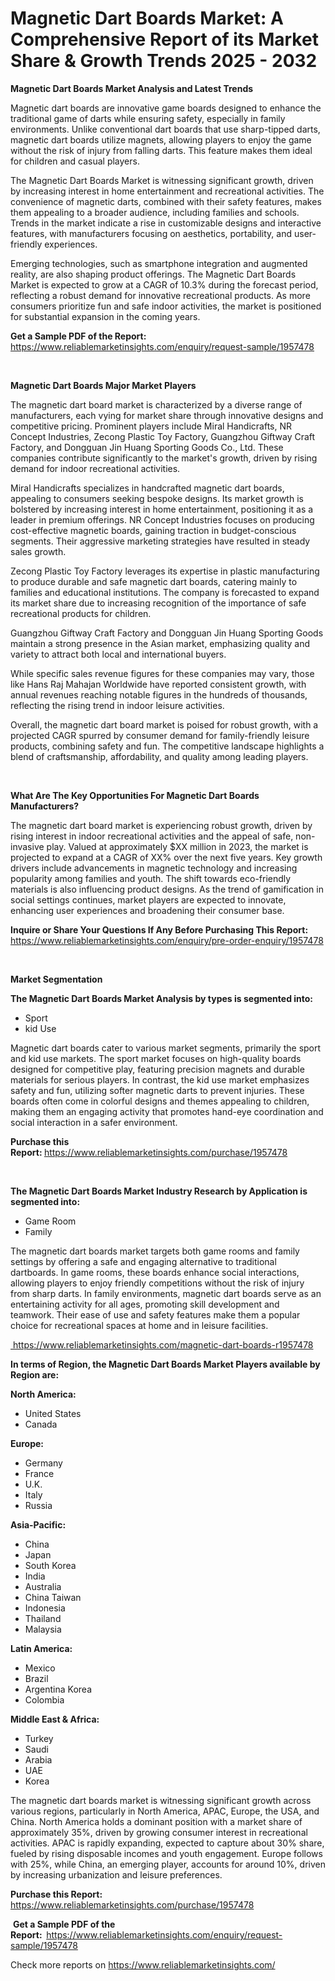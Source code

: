 <p><h1>Magnetic Dart Boards Market: A Comprehensive Report of its Market Share & Growth Trends 2025 - 2032</h1></p><p><strong>Magnetic Dart Boards Market Analysis and Latest Trends</strong></p>
<p><p>Magnetic dart boards are innovative game boards designed to enhance the traditional game of darts while ensuring safety, especially in family environments. Unlike conventional dart boards that use sharp-tipped darts, magnetic dart boards utilize magnets, allowing players to enjoy the game without the risk of injury from falling darts. This feature makes them ideal for children and casual players.</p><p>The Magnetic Dart Boards Market is witnessing significant growth, driven by increasing interest in home entertainment and recreational activities. The convenience of magnetic darts, combined with their safety features, makes them appealing to a broader audience, including families and schools. Trends in the market indicate a rise in customizable designs and interactive features, with manufacturers focusing on aesthetics, portability, and user-friendly experiences. </p><p>Emerging technologies, such as smartphone integration and augmented reality, are also shaping product offerings. The Magnetic Dart Boards Market is expected to grow at a CAGR of 10.3% during the forecast period, reflecting a robust demand for innovative recreational products. As more consumers prioritize fun and safe indoor activities, the market is positioned for substantial expansion in the coming years.</p></p>
<p><strong>Get a Sample PDF of the Report:&nbsp;</strong> <a href="https://www.reliablemarketinsights.com/enquiry/request-sample/1957478?utm_campaign=2261&utm_medium=2&utm_source=Github&utm_content=ia&utm_term=09022025&utm_id=magnetic-dart-boards">https://www.reliablemarketinsights.com/enquiry/request-sample/1957478</a></p>
<p>&nbsp;</p>
<p><strong>Magnetic Dart Boards Major Market Players</strong></p>
<p><p>The magnetic dart board market is characterized by a diverse range of manufacturers, each vying for market share through innovative designs and competitive pricing. Prominent players include Miral Handicrafts, NR Concept Industries, Zecong Plastic Toy Factory, Guangzhou Giftway Craft Factory, and Dongguan Jin Huang Sporting Goods Co., Ltd. These companies contribute significantly to the market's growth, driven by rising demand for indoor recreational activities.</p><p>Miral Handicrafts specializes in handcrafted magnetic dart boards, appealing to consumers seeking bespoke designs. Its market growth is bolstered by increasing interest in home entertainment, positioning it as a leader in premium offerings. NR Concept Industries focuses on producing cost-effective magnetic boards, gaining traction in budget-conscious segments. Their aggressive marketing strategies have resulted in steady sales growth.</p><p>Zecong Plastic Toy Factory leverages its expertise in plastic manufacturing to produce durable and safe magnetic dart boards, catering mainly to families and educational institutions. The company is forecasted to expand its market share due to increasing recognition of the importance of safe recreational products for children.</p><p>Guangzhou Giftway Craft Factory and Dongguan Jin Huang Sporting Goods maintain a strong presence in the Asian market, emphasizing quality and variety to attract both local and international buyers. </p><p>While specific sales revenue figures for these companies may vary, those like Hans Raj Mahajan Worldwide have reported consistent growth, with annual revenues reaching notable figures in the hundreds of thousands, reflecting the rising trend in indoor leisure activities.</p><p>Overall, the magnetic dart board market is poised for robust growth, with a projected CAGR spurred by consumer demand for family-friendly leisure products, combining safety and fun. The competitive landscape highlights a blend of craftsmanship, affordability, and quality among leading players.</p></p>
<p>&nbsp;</p>
<p><strong>What Are The Key Opportunities For Magnetic Dart Boards Manufacturers?</strong></p>
<p><p>The magnetic dart board market is experiencing robust growth, driven by rising interest in indoor recreational activities and the appeal of safe, non-invasive play. Valued at approximately $XX million in 2023, the market is projected to expand at a CAGR of XX% over the next five years. Key growth drivers include advancements in magnetic technology and increasing popularity among families and youth. The shift towards eco-friendly materials is also influencing product designs. As the trend of gamification in social settings continues, market players are expected to innovate, enhancing user experiences and broadening their consumer base.</p></p>
<p><strong>Inquire or Share Your Questions If Any Before Purchasing This Report:</strong> <a href="https://www.reliablemarketinsights.com/enquiry/pre-order-enquiry/1957478?utm_campaign=2261&utm_medium=2&utm_source=Github&utm_content=ia&utm_term=09022025&utm_id=magnetic-dart-boards">https://www.reliablemarketinsights.com/enquiry/pre-order-enquiry/1957478</a></p>
<p>&nbsp;</p>
<p><strong>Market Segmentation</strong></p>
<p><strong>The Magnetic Dart Boards Market Analysis by types is segmented into:</strong></p>
<p><ul><li>Sport</li><li>kid Use</li></ul></p>
<p><p>Magnetic dart boards cater to various market segments, primarily the sport and kid use markets. The sport market focuses on high-quality boards designed for competitive play, featuring precision magnets and durable materials for serious players. In contrast, the kid use market emphasizes safety and fun, utilizing softer magnetic darts to prevent injuries. These boards often come in colorful designs and themes appealing to children, making them an engaging activity that promotes hand-eye coordination and social interaction in a safer environment.</p></p>
<p><strong>Purchase this Report:&nbsp;</strong><a href="https://www.reliablemarketinsights.com/purchase/1957478?utm_campaign=2261&utm_medium=2&utm_source=Github&utm_content=ia&utm_term=09022025&utm_id=magnetic-dart-boards">https://www.reliablemarketinsights.com/purchase/1957478</a></p>
<p>&nbsp;</p>
<p><strong>The Magnetic Dart Boards Market Industry Research by Application is segmented into:</strong></p>
<p><ul><li>Game Room</li><li>Family</li></ul></p>
<p><p>The magnetic dart boards market targets both game rooms and family settings by offering a safe and engaging alternative to traditional dartboards. In game rooms, these boards enhance social interactions, allowing players to enjoy friendly competitions without the risk of injury from sharp darts. In family environments, magnetic dart boards serve as an entertaining activity for all ages, promoting skill development and teamwork. Their ease of use and safety features make them a popular choice for recreational spaces at home and in leisure facilities.</p></p>
<p><a href="https://www.reliablemarketinsights.com/magnetic-dart-boards-r1957478?utm_campaign=2261&utm_medium=2&utm_source=Github&utm_content=ia&utm_term=09022025&utm_id=magnetic-dart-boards">&nbsp;https://www.reliablemarketinsights.com/magnetic-dart-boards-r1957478</a></p>
<p><strong>In terms of Region, the Magnetic Dart Boards Market Players available by Region are:</strong></p>
<p>
    <p> <strong> North America: </strong>
        <ul>
            <li>United States</li>
            <li>Canada</li>
        </ul>
        </p> 
    <p> <strong> Europe: </strong>
        <ul>
            <li>Germany</li>
            <li>France</li>
            <li>U.K.</li>
            <li>Italy</li>
            <li>Russia</li>
        </ul>
        </p> 
    <p> <strong> Asia-Pacific: </strong>
        <ul>
            <li>China</li>
            <li>Japan</li>
            <li>South Korea</li>
            <li>India</li>
            <li>Australia</li>
            <li>China Taiwan</li>
            <li>Indonesia</li>
            <li>Thailand</li>
            <li>Malaysia</li>
        </ul>
        </p> 
    <p> <strong> Latin America: </strong>
        <ul>
            <li>Mexico</li>
            <li>Brazil</li>
            <li>Argentina Korea</li>
            <li>Colombia</li>
        </ul>
        </p> 
    <p> <strong> Middle East & Africa: </strong>
        <ul>
            <li>Turkey</li>
            <li>Saudi</li>
            <li>Arabia</li>
            <li>UAE</li>
            <li>Korea</li>
        </ul>
    </p>
    </p>
<p><p>The magnetic dart boards market is witnessing significant growth across various regions, particularly in North America, APAC, Europe, the USA, and China. North America holds a dominant position with a market share of approximately 35%, driven by growing consumer interest in recreational activities. APAC is rapidly expanding, expected to capture about 30% share, fueled by rising disposable incomes and youth engagement. Europe follows with 25%, while China, an emerging player, accounts for around 10%, driven by increasing urbanization and leisure preferences.</p></p>
<p><strong>Purchase this Report: </strong><a href="https://www.reliablemarketinsights.com/purchase/1957478?utm_campaign=2261&utm_medium=2&utm_source=Github&utm_content=ia&utm_term=09022025&utm_id=magnetic-dart-boards">https://www.reliablemarketinsights.com/purchase/1957478</a></p>
<p>&nbsp;<strong>Get a Sample PDF of the Report:&nbsp;&nbsp;</strong><a href="https://www.reliablemarketinsights.com/enquiry/request-sample/1957478?utm_campaign=2261&utm_medium=2&utm_source=Github&utm_content=ia&utm_term=09022025&utm_id=magnetic-dart-boards">https://www.reliablemarketinsights.com/enquiry/request-sample/1957478</a></p>
<p><strong></strong></p>
<p>Check more reports on <a href="https://www.reliablemarketinsights.com/?utm_campaign=2261&utm_medium=2&utm_source=Github&utm_content=ia&utm_term=09022025&utm_id=magnetic-dart-boards">https://www.reliablemarketinsights.com/</a></p>